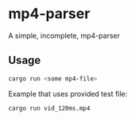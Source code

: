 # mp4-parser

A simple, incomplete, mp4-parser

## Usage

```sh
cargo run <some mp4-file>
```

Example that uses provided test file:
```
cargo run vid_120ms.mp4
```
